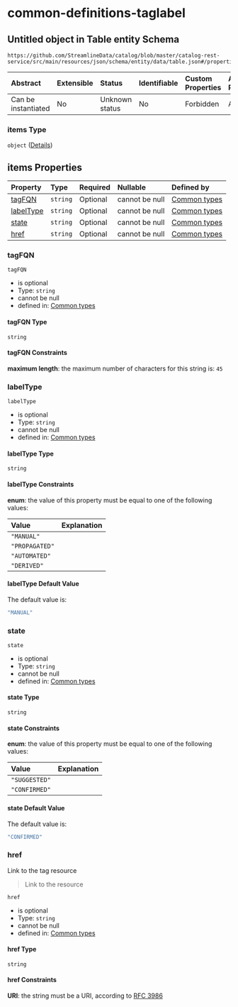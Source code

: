 # common-definitions-taglabel

## Untitled object in Table entity Schema

```text
https://github.com/StreamlineData/catalog/blob/master/catalog-rest-service/src/main/resources/json/schema/entity/data/table.json#/properties/tags/items
```

| Abstract | Extensible | Status | Identifiable | Custom Properties | Additional Properties | Access Restrictions | Defined In |
| :--- | :--- | :--- | :--- | :--- | :--- | :--- | :--- |
| Can be instantiated | No | Unknown status | No | Forbidden | Allowed | none | [table.json\*](https://github.com/parthp2107/jsonTesting/tree/982c19ce17ac8d846e924786a3bf1598f2ce11b7/Types/out/entity/data/table.json) |

### items Type

`object` \([Details](common-definitions-taglabel.md)\)

## items Properties

| Property | Type | Required | Nullable | Defined by |
| :--- | :--- | :--- | :--- | :--- |
| [tagFQN](common-definitions-taglabel.md#tagfqn) | `string` | Optional | cannot be null | [Common types](common-definitions-taglabel-properties-tagfqn.md) |
| [labelType](common-definitions-taglabel.md#labeltype) | `string` | Optional | cannot be null | [Common types](common-definitions-taglabel-properties-labeltype.md) |
| [state](common-definitions-taglabel.md#state) | `string` | Optional | cannot be null | [Common types](common-definitions-taglabel-properties-state.md) |
| [href](common-definitions-taglabel.md#href) | `string` | Optional | cannot be null | [Common types](common-definitions-href.md) |

### tagFQN

`tagFQN`

* is optional
* Type: `string`
* cannot be null
* defined in: [Common types](common-definitions-taglabel-properties-tagfqn.md)

#### tagFQN Type

`string`

#### tagFQN Constraints

**maximum length**: the maximum number of characters for this string is: `45`

### labelType

`labelType`

* is optional
* Type: `string`
* cannot be null
* defined in: [Common types](common-definitions-taglabel-properties-labeltype.md)

#### labelType Type

`string`

#### labelType Constraints

**enum**: the value of this property must be equal to one of the following values:

| Value | Explanation |
| :--- | :--- |
| `"MANUAL"` |  |
| `"PROPAGATED"` |  |
| `"AUTOMATED"` |  |
| `"DERIVED"` |  |

#### labelType Default Value

The default value is:

```javascript
"MANUAL"
```

### state

`state`

* is optional
* Type: `string`
* cannot be null
* defined in: [Common types](common-definitions-taglabel-properties-state.md)

#### state Type

`string`

#### state Constraints

**enum**: the value of this property must be equal to one of the following values:

| Value | Explanation |
| :--- | :--- |
| `"SUGGESTED"` |  |
| `"CONFIRMED"` |  |

#### state Default Value

The default value is:

```javascript
"CONFIRMED"
```

### href

Link to the tag resource

> Link to the resource

`href`

* is optional
* Type: `string`
* cannot be null
* defined in: [Common types](common-definitions-href.md)

#### href Type

`string`

#### href Constraints

**URI**: the string must be a URI, according to [RFC 3986](https://tools.ietf.org/html/rfc3986)

